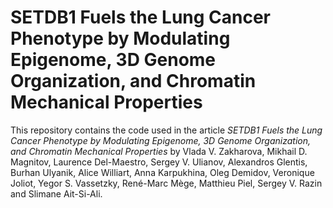 # SETDB1 Fuels the Lung Cancer Phenotype by Modulating Epigenome, 3D Genome Organization, and Chromatin Mechanical Properties

This repository contains the code used in the article *SETDB1 Fuels the Lung Cancer Phenotype by Modulating Epigenome, 3D Genome Organization, and Chromatin Mechanical Properties* by Vlada V. Zakharova, Mikhail D. Magnitov, Laurence Del-Maestro, Sergey V. Ulianov, Alexandros Glentis, Burhan Ulyanik, Alice Williart, Anna Karpukhina, Oleg Demidov, Veronique Joliot, Yegor S. Vassetzky, René-Marc Mège, Matthieu Piel, Sergey V. Razin and Slimane Ait-Si-Ali.
